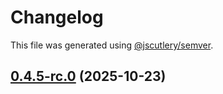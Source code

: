 # Changelog

This file was generated using [@jscutlery/semver](https://github.com/jscutlery/semver).

## [0.4.5-rc.0](https://github.com/Sitecore/Cloud-SDK/compare/core-0.4.4...core-0.4.5-rc.0) (2025-10-23)
